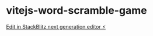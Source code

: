 # vitejs-word-scramble-game

[Edit in StackBlitz next generation editor ⚡️](https://stackblitz.com/~/github.com/ZenitsuV/vitejs-word-scramble-game)